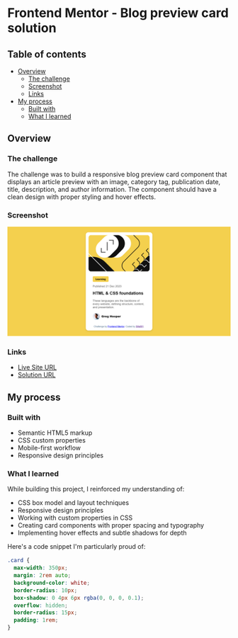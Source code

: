 # Frontend Mentor - Blog preview card solution


## Table of contents

- [Overview](#overview)
  - [The challenge](#the-challenge)
  - [Screenshot](#screenshot)
  - [Links](#links)
- [My process](#my-process)
  - [Built with](#built-with)
  - [What I learned](#what-i-learned)
 
## Overview

### The challenge

The challenge was to build a responsive blog preview card component that displays an article preview with an image, category tag, publication date, title, description, and author information. The component should have a clean design with proper styling and hover effects.

### Screenshot

![Blog Preview Card Screenshot](Blog-preview.png)

### Links

- [Live Site URL](https://blog-card-sifa001.netlify.app/)
- [Solution URL](https://github.com/Sifa001/project-repo)

## My process

### Built with

- Semantic HTML5 markup
- CSS custom properties
- Mobile-first workflow
- Responsive design principles

### What I learned

While building this project, I reinforced my understanding of:

- CSS box model and layout techniques
- Responsive design principles
- Working with custom properties in CSS
- Creating card components with proper spacing and typography
- Implementing hover effects and subtle shadows for depth

Here's a code snippet I'm particularly proud of:

```css
.card {
  max-width: 350px;
  margin: 2rem auto;
  background-color: white;
  border-radius: 10px;
  box-shadow: 0 4px 6px rgba(0, 0, 0, 0.1);
  overflow: hidden;
  border-radius: 15px;
  padding: 1rem;
}
